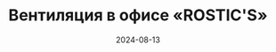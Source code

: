 ---
title: Вентиляция в офисе «ROSTIC'S»
url: https://habr.com/ru/companies/wirenboard/articles/835582/
cover: /img/articles/rostics_ventilation_office.webp
date: 2024-08-13
category: business_objects
---